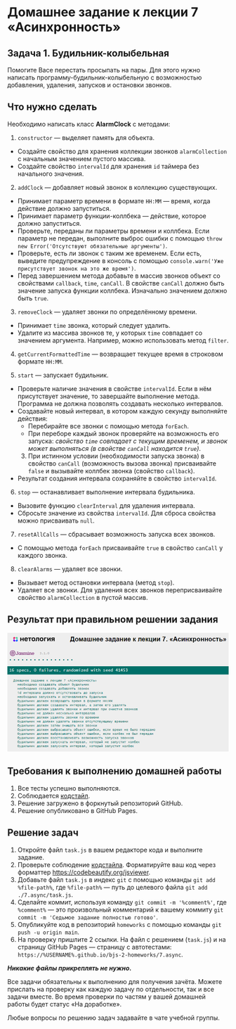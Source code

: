 # Домашнее задание к лекции 7 «Асинхронность» 

## Задача 1. Будильник-колыбельная

Помогите Васе перестать просыпать на пары. 
Для этого нужно написать программу-будильник-колыбельную с возможностью добавления, удаления, запусков и остановки звонков.

## Что нужно сделать

Необходимо написать класс **AlarmClock** с методами:

1. `constructor` — выделяет память для объекта. 
  * Создайте свойство для хранения коллекции звонков `alarmCollection` с начальным значением пустого массива. 
  * Создайте свойство `intervalId` для хранения `id` таймера без начального значения.

2. `addClock` — добавляет новый звонок в коллекцию существующих. 
  * Принимает параметр времени в формате `HH:MM` — время, когда действие должно запуститься.
  * Принимает параметр функции-коллбека — действие, которое должно запуститься.
  * Проверьте, переданы ли параметры времени и коллбека. Если параметр не передан, выполните выброс ошибки с помощью `throw new Error('Отсутствуют обязательные аргументы')`.
  * Проверьте, есть ли звонок с таким же временем. Если есть, выведите предупреждение в консоль с помощью `console.warn('Уже присутствует звонок на это же время')`.
  * Перед завершением метода добавьте в массив звонков объект со свойствами `callback`, `time`, `canCall`. В свойстве `canCall` должно быть значение запуска функции коллбека. Изначально значением должно быть `true`.

3. `removeClock` — удаляет звонки по определённому времени.
  * Принимает `time` звонка, который следует удалить.
  * Удалите из массива звонков те, у которых `time` совпадает со значением аргумента. Например, можно использовать метод `filter`.

4. `getCurrentFormattedTime` — возвращает текущее время в строковом формате `HH:MM`.

5. `start` — запускает будильник.
  * Проверьте наличие значения в свойстве `intervalId`. Если в нём присутствует значение, то завершайте выполнение метода. Программа не должна позволять создавать несколько интервалов.
  * Создавайте новый интервал, в котором каждую секунду выполняйте действия:
     - Перебирайте все звонки с помощью метода `forEach`.
     - При переборе каждый звонок проверяйте на возможность его запуска: *свойство `time` совпадает с текущим временем, и звонок может выполняться (в свойстве `canCall` находится `true`)*.
    3. При истинном условии (необходимости запуска звонка) в свойство `canCall` (возможность вызова звонка) присваивайте `false` и вызывайте коллбек звонка (свойство `callback`).
  * Результат создания интервала сохраняйте в свойство `intervalId`.

6. `stop` — останавливает выполнение интервала будильника.
  * Вызовите функцию `clearInterval` для удаления интервала.
  * Сбросьте значение из свойства `intervalId`. Для сброса свойства можно присваивать `null`.

7. `resetAllCalls` — сбрасывает возможность запуска всех звонков.
  * С помощью метода `forEach` присваивайте `true` в свойство `canCall` у каждого звонка.

8. `clearAlarms` — удаляет все звонки.
  * Вызывает метод остановки интервала (метод `stop`).
  * Удаляет все звонки. Для удаления всех звонков переприсваивайте свойство `alarmCollection` в пустой массив.

## Результат при правильном решении задания
![графическое представление](../Jasmine/results/sucessed_tasks_7.png)

## Требования к выполнению домашней работы

1. Все тесты успешно выполняются.
2. Соблюдается [кодстайл](https://github.com/netology-code/codestyle/tree/master/js#%D0%BF%D1%80%D0%B0%D0%B2%D0%B8%D0%BB%D0%B0-%D0%BE%D1%84%D0%BE%D1%80%D0%BC%D0%BB%D0%B5%D0%BD%D0%B8%D1%8F-javascript-%D0%BA%D0%BE%D0%B4%D0%B0).
3. Решение загружено в форкнутый репозиторий GitHub.
4. Решение опубликовано в GitHub Pages.

## Решение задач
1. Откройте файл `task.js` в вашем редакторе кода и выполните задание. <br>
2. Проверьте соблюдение [кодстайла](https://github.com/netology-code/codestyle/tree/master/js#%D0%BF%D1%80%D0%B0%D0%B2%D0%B8%D0%BB%D0%B0-%D0%BE%D1%84%D0%BE%D1%80%D0%BC%D0%BB%D0%B5%D0%BD%D0%B8%D1%8F-javascript-%D0%BA%D0%BE%D0%B4%D0%B0). Форматируйте ваш код через форматтер https://codebeautify.org/jsviewer.
3. Добавьте файл `task.js` в индекс `git` с помощью команды `git add %file-path%`, где `%file-path%` — путь до целевого файла `git add ./7.async/task.js`. <br>
4. Сделайте коммит, используя команду `git commit -m '%comment%'`, где `%comment%` — это произвольный комментарий к вашему коммиту `git commit -m 'Седьмое задание полностью готово'`. <br>
5. Опубликуйте код в репозиторий `homeworks` с помощью команды `git push -u origin main`.<br>
6. На проверку пришлите 2 ссылки. На файл с решением (`task.js`) и на страницу GitHub Pages — страницу с автотестами: `https://%USERNAME%.github.io/bjs-2-homeworks/7.async`.

**_Никакие файлы прикреплять не нужно._**

Все задачи обязательны к выполнению для получения зачёта. Можете прислать на проверку как каждую задачу по отдельности, так и все задачи вместе. Во время проверки по частям у вашей домашней работы будет статус «На доработке».

Любые вопросы по решению задач задавайте в чате учебной группы.
